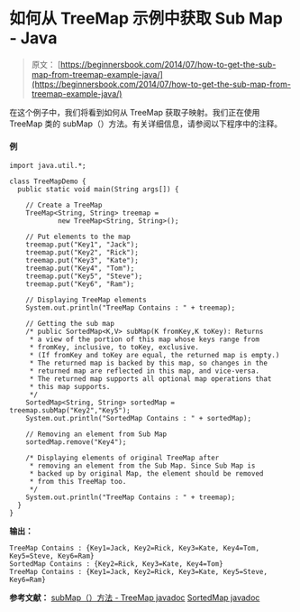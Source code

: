 # 如何从 TreeMap 示例中获取 Sub Map - Java

> 原文： [https://beginnersbook.com/2014/07/how-to-get-the-sub-map-from-treemap-example-java/](https://beginnersbook.com/2014/07/how-to-get-the-sub-map-from-treemap-example-java/)

在这个例子中，我们将看到如何从 TreeMap 获取子映射。我们正在使用 TreeMap 类的 subMap（）方法。有关详细信息，请参阅以下程序中的注释。

#### 例

```
import java.util.*;

class TreeMapDemo {
  public static void main(String args[]) {

    // Create a TreeMap
    TreeMap<String, String> treemap = 
            new TreeMap<String, String>();

    // Put elements to the map
    treemap.put("Key1", "Jack");
    treemap.put("Key2", "Rick");
    treemap.put("Key3", "Kate");
    treemap.put("Key4", "Tom");
    treemap.put("Key5", "Steve");
    treemap.put("Key6", "Ram");

    // Displaying TreeMap elements
    System.out.println("TreeMap Contains : " + treemap);

    // Getting the sub map
    /* public SortedMap<K,V> subMap(K fromKey,K toKey): Returns 
     * a view of the portion of this map whose keys range from 
     * fromKey, inclusive, to toKey, exclusive. 
     * (If fromKey and toKey are equal, the returned map is empty.) 
     * The returned map is backed by this map, so changes in the 
     * returned map are reflected in this map, and vice-versa. 
     * The returned map supports all optional map operations that 
     * this map supports.
     */
    SortedMap<String, String> sortedMap = treemap.subMap("Key2","Key5");
    System.out.println("SortedMap Contains : " + sortedMap);

    // Removing an element from Sub Map
    sortedMap.remove("Key4");

    /* Displaying elements of original TreeMap after 
     * removing an element from the Sub Map. Since Sub Map is 
     * backed up by original Map, the element should be removed
     * from this TreeMap too.
     */
    System.out.println("TreeMap Contains : " + treemap);
  }
}
```

**输出：**

```
TreeMap Contains : {Key1=Jack, Key2=Rick, Key3=Kate, Key4=Tom, Key5=Steve, Key6=Ram}
SortedMap Contains : {Key2=Rick, Key3=Kate, Key4=Tom}
TreeMap Contains : {Key1=Jack, Key2=Rick, Key3=Kate, Key5=Steve, Key6=Ram}
```

**参考文献：**
[subMap（）方法 - TreeMap javadoc](https://docs.oracle.com/javase/7/docs/api/java/util/TreeMap.html#subMap(K,%20K))
[SortedMap javadoc](https://docs.oracle.com/javase/7/docs/api/java/util/SortedMap.html)